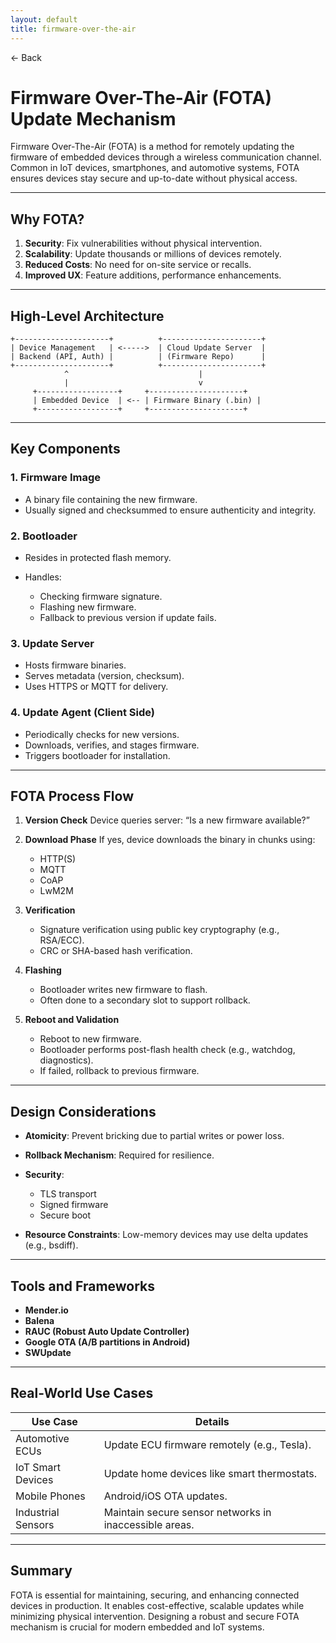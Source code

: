 ```yaml
---
layout: default
title: firmware-over-the-air 
---
```


<a href="https://anish7610.github.io/technical-writeups" style="text-decoration: none;">← Back</a>


# Firmware Over-The-Air (FOTA) Update Mechanism

Firmware Over-The-Air (FOTA) is a method for remotely updating the firmware of embedded devices through a wireless communication channel. Common in IoT devices, smartphones, and automotive systems, FOTA ensures devices stay secure and up-to-date without physical access.

---

## Why FOTA?

1. **Security**: Fix vulnerabilities without physical intervention.
2. **Scalability**: Update thousands or millions of devices remotely.
3. **Reduced Costs**: No need for on-site service or recalls.
4. **Improved UX**: Feature additions, performance enhancements.

---

## High-Level Architecture

```
+---------------------+          +----------------------+
| Device Management   | <----->  | Cloud Update Server  |
| Backend (API, Auth) |          | (Firmware Repo)      |
+---------------------+          +----------------------+
            ^                             |
            |                             v
     +------------------+     +---------------------+
     | Embedded Device  | <-- | Firmware Binary (.bin) |
     +------------------+     +---------------------+
```

---

## Key Components

### 1. **Firmware Image**

* A binary file containing the new firmware.
* Usually signed and checksummed to ensure authenticity and integrity.

### 2. **Bootloader**

* Resides in protected flash memory.
* Handles:

  * Checking firmware signature.
  * Flashing new firmware.
  * Fallback to previous version if update fails.

### 3. **Update Server**

* Hosts firmware binaries.
* Serves metadata (version, checksum).
* Uses HTTPS or MQTT for delivery.

### 4. **Update Agent (Client Side)**

* Periodically checks for new versions.
* Downloads, verifies, and stages firmware.
* Triggers bootloader for installation.

---

## FOTA Process Flow

1. **Version Check**
   Device queries server: “Is a new firmware available?”

2. **Download Phase**
   If yes, device downloads the binary in chunks using:

   * HTTP(S)
   * MQTT
   * CoAP
   * LwM2M

3. **Verification**

   * Signature verification using public key cryptography (e.g., RSA/ECC).
   * CRC or SHA-based hash verification.

4. **Flashing**

   * Bootloader writes new firmware to flash.
   * Often done to a secondary slot to support rollback.

5. **Reboot and Validation**

   * Reboot to new firmware.
   * Bootloader performs post-flash health check (e.g., watchdog, diagnostics).
   * If failed, rollback to previous firmware.

---

## Design Considerations

* **Atomicity**: Prevent bricking due to partial writes or power loss.
* **Rollback Mechanism**: Required for resilience.
* **Security**:

  * TLS transport
  * Signed firmware
  * Secure boot
* **Resource Constraints**: Low-memory devices may use delta updates (e.g., bsdiff).

---

## Tools and Frameworks

* **Mender.io**
* **Balena**
* **RAUC (Robust Auto Update Controller)**
* **Google OTA (A/B partitions in Android)**
* **SWUpdate**

---

## Real-World Use Cases

| Use Case           | Details                                                |
| ------------------ | ------------------------------------------------------ |
| Automotive ECUs    | Update ECU firmware remotely (e.g., Tesla).            |
| IoT Smart Devices  | Update home devices like smart thermostats.            |
| Mobile Phones      | Android/iOS OTA updates.                               |
| Industrial Sensors | Maintain secure sensor networks in inaccessible areas. |

---

## Summary

FOTA is essential for maintaining, securing, and enhancing connected devices in production. It enables cost-effective, scalable updates while minimizing physical intervention. Designing a robust and secure FOTA mechanism is crucial for modern embedded and IoT systems.
